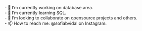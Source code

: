 <!--
### Hi there 👋

**sofiabvidal/sofiabvidal** is a ✨ _special_ ✨ repository because its `README.md` (this file) appears on your GitHub profile.
--!>

- 🔭 I’m currently working on database area.
<br/>
- 🌱 I’m currently learning SQL.
<br/>
- 👯 I’m looking to collaborate on opensource projects and others.
<br/>
- 📫 How to reach me: @sofiabvidal on Instagram.
<br/>
